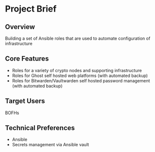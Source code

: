 # Project Brief

## Overview
Building a set of Ansible roles that are used to automate configuration of infrastructure

## Core Features
- Roles for a variety of crypto nodes and supporting infrastructure
- Roles for Ghost self hosted web platforms (with automated backup)
- Roles for Bitwarden/Vaultwarden self hosted password management (with automated backup)


## Target Users
BOFHs

## Technical Preferences
- Ansible
- Secrets management via Ansible vault

